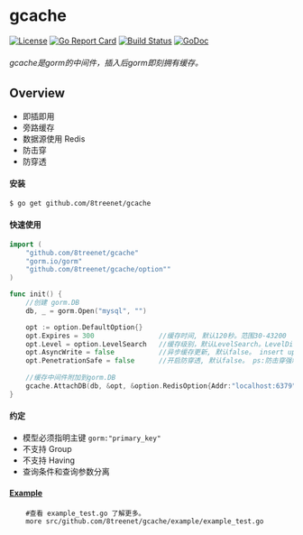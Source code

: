 # gcache
[![License](https://img.shields.io/badge/License-Apache%202.0-blue.svg)](https://github.com/8treenet/freedom/blob/master/LICENSE) [![Go Report Card](https://goreportcard.com/badge/github.com/8treenet/freedom)](https://goreportcard.com/report/github.com/8treenet/freedom) [![Build Status](https://travis-ci.org/8treenet/gotree.svg?branch=master)](https://travis-ci.org/8treenet/gotree) [![GoDoc](https://godoc.org/github.com/8treenet/freedom?status.svg)](https://godoc.org/github.com/8treenet/freedom) 

###### gcache是gorm的中间件，插入后gorm即刻拥有缓存。

## Overview
- 即插即用
- 旁路缓存
- 数据源使用 Redis
- 防击穿
- 防穿透

#### 安装
```sh
$ go get github.com/8treenet/gcache
```
#### 快速使用
```go
import (
    "github.com/8treenet/gcache"
    "gorm.io/gorm"
    "github.com/8treenet/gcache/option""
)

func init() {
    //创建 gorm.DB
    db, _ = gorm.Open("mysql", "")

    opt := option.DefaultOption{}
    opt.Expires = 300                //缓存时间, 默认120秒。范围30-43200
    opt.Level = option.LevelSearch   //缓存级别，默认LevelSearch。LevelDisable:关闭缓存，LevelModel:模型缓存， LevelSearch:查询缓存
    opt.AsyncWrite = false           //异步缓存更新, 默认false。 insert update delete 成功后是否异步更新缓存。 ps: affected如果未0，不触发更新。
    opt.PenetrationSafe = false 	 //开启防穿透, 默认false。 ps:防击穿强制全局开启。
    
    //缓存中间件附加到gorm.DB
    gcache.AttachDB(db, &opt, &option.RedisOption{Addr:"localhost:6379"})
}
```

#### 约定
- 模型必须指明主键 `gorm:"primary_key"`
- 不支持 Group
- 不支持 Having
- 查询条件和查询参数分离


#### [Example](https://github.com/8treenet/gcache/blob/master/example/example_test.go)
```shell script
    #查看 example_test.go 了解更多。
    more src/github.com/8treenet/gcache/example/example_test.go
```
